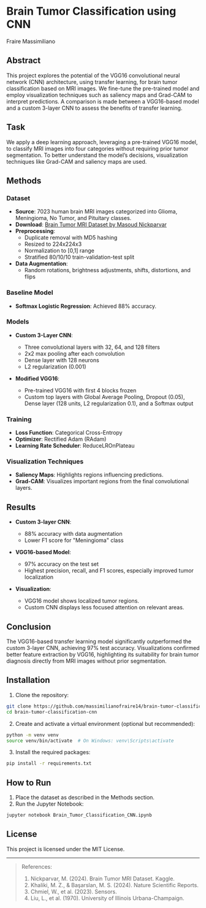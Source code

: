 # Brain Tumor Classification using CNN

Fraire Massimiliano

## Abstract

This project explores the potential of the VGG16 convolutional neural network (CNN) architecture, using transfer learning, for brain tumor classification based on MRI images. We fine-tune the pre-trained model and employ visualization techniques such as saliency maps and Grad-CAM to interpret predictions. A comparison is made between a VGG16-based model and a custom 3-layer CNN to assess the benefits of transfer learning.

## Task

We apply a deep learning approach, leveraging a pre-trained VGG16 model, to classify MRI images into four categories without requiring prior tumor segmentation. To better understand the model’s decisions, visualization techniques like Grad-CAM and saliency maps are used.

## Methods

### Dataset
- **Source**: 7023 human brain MRI images categorized into Glioma, Meningioma, No Tumor, and Pituitary classes.
- **Download**: [Brain Tumor MRI Dataset by Masoud Nickparvar](https://www.kaggle.com/datasets/masoudnickparvar/brain-tumor-mri-dataset)
- **Preprocessing**: 
  - Duplicate removal with MD5 hashing
  - Resized to 224x224x3
  - Normalization to [0,1] range
  - Stratified 80/10/10 train-validation-test split
- **Data Augmentation**:
  - Random rotations, brightness adjustments, shifts, distortions, and flips

### Baseline Model
- **Softmax Logistic Regression**: Achieved 88% accuracy.

### Models
- **Custom 3-Layer CNN**: 
  - Three convolutional layers with 32, 64, and 128 filters
  - 2x2 max pooling after each convolution
  - Dense layer with 128 neurons
  - L2 regularization (0.001)

- **Modified VGG16**:
  - Pre-trained VGG16 with first 4 blocks frozen
  - Custom top layers with Global Average Pooling, Dropout (0.05), Dense layer (128 units, L2 regularization 0.1), and a Softmax output

### Training
- **Loss Function**: Categorical Cross-Entropy
- **Optimizer**: Rectified Adam (RAdam)
- **Learning Rate Scheduler**: ReduceLROnPlateau

### Visualization Techniques
- **Saliency Maps**: Highlights regions influencing predictions.
- **Grad-CAM**: Visualizes important regions from the final convolutional layers.

## Results

- **Custom 3-layer CNN**: 
  - 88% accuracy with data augmentation
  - Lower F1 score for "Meningioma" class

- **VGG16-based Model**:
  - 97% accuracy on the test set
  - Highest precision, recall, and F1 scores, especially improved tumor localization

- **Visualization**:
  - VGG16 model shows localized tumor regions.
  - Custom CNN displays less focused attention on relevant areas.

## Conclusion

The VGG16-based transfer learning model significantly outperformed the custom 3-layer CNN, achieving 97% test accuracy. Visualizations confirmed better feature extraction by VGG16, highlighting its suitability for brain tumor diagnosis directly from MRI images without prior segmentation.

## Installation

1. Clone the repository:
```bash
git clone https://github.com/massimilianofraire14/brain-tumor-classification-cnn.git
cd brain-tumor-classification-cnn
```

2. Create and activate a virtual environment (optional but recommended):
```bash
python -m venv venv
source venv/bin/activate  # On Windows: venv\Scripts\activate
```

3. Install the required packages:
```bash
pip install -r requirements.txt
```

## How to Run

1. Place the dataset as described in the Methods section.
2. Run the Jupyter Notebook:
```bash
jupyter notebook Brain_Tumor_Classification_CNN.ipynb
```

## License

This project is licensed under the MIT License.

---

> References:
> 1. Nickparvar, M. (2024). Brain Tumor MRI Dataset. Kaggle.
> 2. Khaliki, M. Z., & Başarslan, M. S. (2024). Nature Scientific Reports.
> 3. Chmiel, W., et al. (2023). Sensors.
> 4. Liu, L., et al. (1970). University of Illinois Urbana-Champaign.


